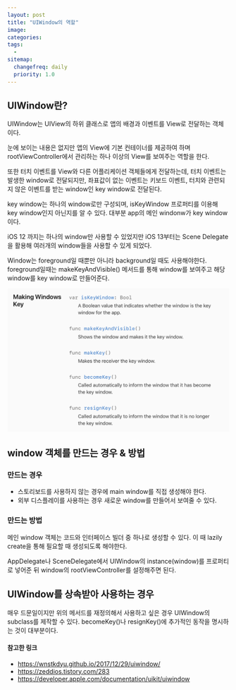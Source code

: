 ```yaml
---
layout: post
title: "UIWindow의 역할"
image:
categories: 
tags: 
  - 
sitemap:
  changefreq: daily
  priority: 1.0
---
```


## UIWindow란?

UIWindow는 UIView의 하위 클래스로 앱의 배경과 이벤트를 View로 전달하는 객체이다.

눈에 보이는 내용은 없지만 앱의 View에 기본 컨테이너를 제공하여 하며 rootViewController에서 관리하는 하나 이상의 View를 보여주는 역할을 한다. 

또한 터치 이벤트를 View와 다른 어플리케이션 객체들에게 전달하는데, 터치 이벤트는 발생한 window로 전달되지만, 좌표값이 없는 이벤트는 키보드 이벤트, 터치와 관련되지 않은 이벤트를 받는 window인 key window로 전달된다. 

key window는 하나의 window로만 구성되며, isKeyWindow 프로퍼티를 이용해 key window인지 아닌지를 알 수 있다. 대부분 app의 메인 windonw가 key window이다. 

iOS 12 까지는 하나의 window만 사용할 수 있었지만 iOS 13부터는 Scene Delegate을 활용해 여러개의 window들을 사용할 수 있게 되었다.



Window는 foreground일 때뿐만 아니라 background일 때도 사용해야한다. foreground일때는 makeKeyAndVisible() 메서드를 통해 window를 보여주고 해당 window를 key window로 만들어준다.

![?scode=mtistory2&fname=https%3A%2F%2Fblog.kakaocdn.net%2Fdn%2FGqjjH%2FbtqNF9btI9V%2FOnIOQkbfrEwDZEEu7m80Gk%2Fimg](https://raw.githubusercontent.com/Neph3779/Blog-Image/forUpload/img/20210704150620.png)



## window 객체를 만드는 경우 & 방법

### 만드는 경우

- 스토리보드를 사용하지 않는 경우에 main window를 직접 생성해야 한다.
- 외부 디스플레이를 사용하는 경우 새로운 window를 만들어서 보여줄 수 있다.



### 만드는 방법

메인 window 객체는 코드와 인터페이스 빌더 중 하나로 생성할 수 있다. 이 때 lazily create을 통해 필요할 때 생성되도록 해야한다. 

AppDelegate나 SceneDelegate에서 UIWindow의 instance(window)를 프로퍼티로 넣어준 뒤 window의 rootViewController를 설정해주면 된다.



## UIWindow를 상속받아 사용하는 경우

매우 드문일이지만 위의 메서드를 재정의해서 사용하고 싶은 경우 UIWindow의 subclass를 제작할 수 있다. becomeKey()나 resignKey()에 추가적인 동작을 명시하는 것이 대부분이다.



#### 참고한 링크

- https://wnstkdyu.github.io/2017/12/29/uiwindow/
- https://zeddios.tistory.com/283
- https://developer.apple.com/documentation/uikit/uiwindow